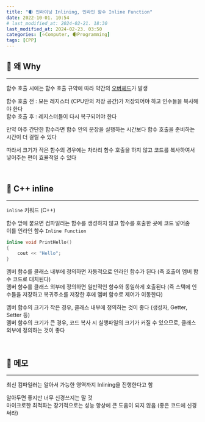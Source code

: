 ```yaml
---
title: "🌒 인라이닝 Inlining, 인라인 함수 Inline Function"
date: 2022-10-01. 10:54
# last_modified_at: 2024-02-21. 18:30
last_modified_at: 2024-02-23. 03:50
categories: [⭐Computer, 🌒Programming]
tags: [CPP]
---
```


## **💫 왜 Why**

---

함수 호출 시에는 함수 호출 규약에 따라 약간의 [오버헤드](https://mascari4615.github.io/posts/Overhead/)가 발생  

함수 호출 전 : 모든 레지스터 (CPU안의 저장 공간)가 저장되어야 하고 인수들을 복사해야 한다  
함수 호출 후 : 레지스터들이 다시 복구되어야 한다  

만약 아주 간단한 함수라면 함수 안의 문장을 실행하는 시간보다 함수 호출을 준비하는 시간이 더 걸릴 수 있다  

따라서 크기가 작은 함수의 경우에는 차라리 함수 호출을 하지 않고 코드를 복사하여서 넣어주는 편이 효율적일 수 있다  

<br>
<!-- ---- ---- ---- ----  ---- ---- ---- ----  ---- ---- ---- ----  ---- ---- ---- ---- -->

## **💫 C++ inline**

---

`inline` 키워드 (C++)  

함수 앞에 붙으면 컴파일러는 함수를 생성하지 않고 함수를 호출한 곳에 코드 넣어줌  
이를 인라인 함수 `Inline Function`  

```cpp
inline void PrintHello()
{
	cout << "Hello";
}
```

멤버 함수를 클래스 내부에 정의하면 자동적으로 인라인 함수가 된다 (즉 호출이 멤버 함수 코드로 대치된다)  
멤버 함수를 클래스 외부에 정의하면 일반적인 함수와 동일하게 호출된다 (즉 스택에 인수들을 저장하고 복귀주소를 저장한 후에 멤버 함수로 제어가 이동한다)  

멤버 함수의 크기가 작은 경우, 클래스 내부에 정의하는 것이 좋다 (생성자, Getter, Setter 등)  
멤버 함수의 크기가 큰 경우, 코드 복사 시 실행파일의 크기가 커질 수 있으므로, 클래스 외부에 정의하는 것이 좋다  

<br>
<!-- ---- ---- ---- ----  ---- ---- ---- ----  ---- ---- ---- ----  ---- ---- ---- ---- -->

## **💫 메모**

---

최신 컴파일러는 알아서 가능한 영역까지 Inlining을 진행한다고 함

알아두면 좋지만 너무 신경쓰지는 말 것  
마이크로한 최적화는 장기적으로는 성능 향상에 큰 도움이 되지 않음 (좋은 코드에 신경써라)  

<br>
<!-- ---- ---- ---- ----  ---- ---- ---- ----  ---- ---- ---- ----  ---- ---- ---- ---- -->